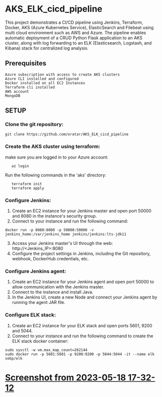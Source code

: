 # AKS_ELK_cicd_pipeline

This project demonstrates a CI/CD pipeline using Jenkins, Terraform, Docker, AKS (Azure Kubernetes Service), ElasticSearch and Filebeat using multi cloud environment such as AWS and Azure. The pipeline enables automatic deployment of a CRUD Python Flask application to an AKS cluster, along with log forwarding to an ELK (Elasticsearch, Logstash, and Kibana) stack for centralized log analysis.

## Prerequisites

    Azure subscription with access to create AKS clusters
    Azure CLI installed and configured
    Docker installed on all EC2 Instances 
    Terraform cli installed
    AWS account 
    MongoDB 

## SETUP
### Clone the git repository:
   ```
   git clone https://github.com/oratar/AKS_ELK_cicd_pipeline
   ```
### Create the AKS cluster using terraform:
make sure you are logged in to your Azure account:
```
   az login
```
Run the following commands in the 'aks' directory: 
```
   terraform init 
   terraform apply 
```
### Configure Jenkins:
   1. Create an EC2 instance for your Jenkins master and open port 50000 and 8080 in the instance's security group.
   2. Connect to your instance and run the following command:
   ``` 
   docker run -p 8080:8080 -p 50000:50000 -v jenkins_home:/var/jenkins_home jenkins/jenkins:lts-jdk11
   ```
   3. Access your Jenkins master's UI through the web: http://<Jenkins_IP>:8080
   4. Configure the project settings in Jenkins, including the Git repository, webhook, DockerHub credentials, etc.
   
### Configure Jenkins agent:
   1. Create an EC2 instance for your Jenkins agent and open port 50000 to allow communication with the Jenkins master.
   2. Connect to the instance and install Java. 
   3. In the Jenkins UI, create a new Node and connect your Jenkins agent by running the agent JAR file.

### Configure ELK stack:
   1. Create an EC2 instance for your ELK stack and open ports 5601, 9200 and 5044.
   2. Connect to your instance and run the following command to create the ELK stack docker container:
   ```
   sudo sysctl -w vm.max_map_count=262144
   sudo docker run -p 5601:5601 -p 9200:9200 -p 5044:5044 -it --name elk sebp/elk
   ```

   
# [Screenshot from 2023-05-18 17-32-12](https://github.com/oratar/mix_project_repo/assets/121873526/8c97e5e0-c98a-4513-994b-aba2dbe23c36)
